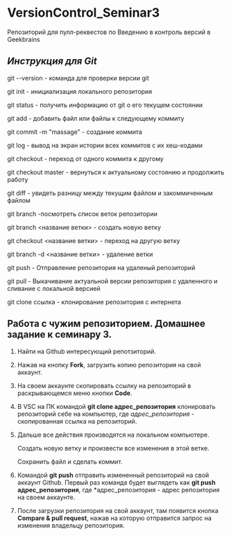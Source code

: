 # VersionControl_Seminar3
Репозиторий для пулл-реквестов по Введению в контроль версий в Geekbrains

## _Инструкция для **Git**_

git --version - команда для проверки версии git

git init - инициализация локального репозитория

git status - получить информацию от git о его текущем состоянии

git add - добавить файл или файлы к следующему коммиту

git commit -m "massage" - создание коммита

git log - вывод на экран истории всех коммитов с их хеш-кодами

git checkout - переход от одного коммита к другому

git checkout master - вернуться к актуальному состоянию и продолжить работу

git diff - увидеть разницу между текущим файлом и закоммиченным файлом

git branch -посмотреть список веток репозитории

git branch <название ветки> - создать новую ветку

git checkout <название ветки> - переход на другую ветку 

git branch -d <название ветки> - удаление ветки

git push - Отправление репозитория на удаленый репозиторий

git pull - Выкачивание актуальной версии репозитория с удаленного и сливание с локальной версией

git clone ссылка - клонирование репозитория с интернета

## Работа с чужим репозиторием. Домашнее задание к семинару 3.

1. Найти на Github интересующий репотзиторий.

2. Нажав на кнопку __Fork__, загрузить копию репозитория на свой аккаунт.

3. На своем аккаунте скопировать ссылку на репозиторий в раскрывающемся меню кнопки **Code**.

4. В VSC на ПК командой **git clone адрес_репозитория** клонировать репозиторий себе на компьютер, где *адрес_репозитория* - скопированная ссылка на репозиторий.

5. Дальше все действия производятся на локальном компьютере.

    Создать новую ветку и произвести все изменения в этой ветке.
    
    Сохранить файл и сделать коммит.

6. Командой **git push** отправить измененный репозиторий на свой аккаунт Github. Первый раз команда будет выглядеть как **git push адрес_репозитория**, где *адрес_репозитория - адрес репозитория на своем аккаунте.

7. После загрузки репозитория на свой аккаунт, там появится кнопка __Compare & pull request__, нажав на которую отправится запрос на изменения владельцу репозитория.
